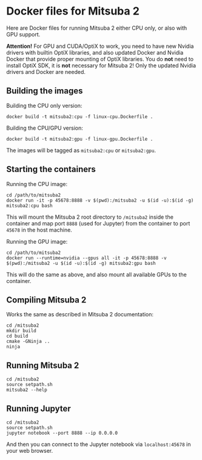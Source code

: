 # Docker files for Mitsuba 2

Here are Docker files for running Mitsuba 2 either CPU only, or also with GPU support.

**Attention!** For GPU and CUDA/OptiX to work, you need to have new Nvidia drivers with builtin OptiX libraries, and also updated Docker and Nvidia Docker that provide proper mounting of OptiX libraries. You do **not** need to install OptiX SDK, it is **not** necessary for Mitsuba 2! Only the updated Nvidia drivers and Docker are needed.

## Building the images

Building the CPU only version:

```
docker build -t mitsuba2:cpu -f linux-cpu.Dockerfile .
```

Building the CPU/GPU version:

```
docker build -t mitsuba2:gpu -f linux-gpu.Dockerfile .
```

The images will be tagged as `mitsuba2:cpu` or `mitsuba2:gpu`.

## Starting the containers

Running the CPU image:

```
cd /path/to/mitsuba2
docker run -it -p 45678:8888 -v $(pwd):/mitsuba2 -u $(id -u):$(id -g) mitsuba2:cpu bash
```

This will mount the Mitsuba 2 root directory to `/mitsuba2` inside the container and map port `8888` (used for Jupyter) from the container to port `45678` in the host machine.

Running the GPU image:

```
cd /path/to/mitsuba2
docker run --runtime=nvidia --gpus all -it -p 45678:8888 -v $(pwd):/mitsuba2 -u $(id -u):$(id -g) mitsuba2:gpu bash
```

This will do the same as above, and also mount all available GPUs to the container.

## Compiling Mitsuba 2

Works the same as described in Mitsuba 2 documentation:

```
cd /mitsuba2
mkdir build
cd build
cmake -GNinja ..
ninja
```

## Running Mitsuba 2

```
cd /mitsuba2
source setpath.sh
mitsuba2 --help
```

## Running Jupyter

```
cd /mitsuba2
source setpath.sh
jupyter notebook --port 8888 --ip 0.0.0.0
```

And then you can connect to the Jupyter notebook via `localhost:45678` in your web browser.